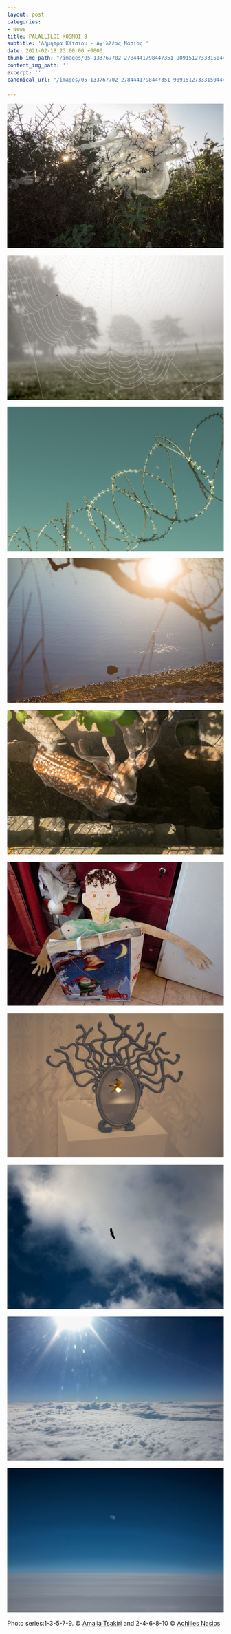 ```yaml
---
layout: post
categories:
- News
title: PALALLILOI KOSMOI 9
subtitle: 'Δήμητρα Κίτσιου - Αχιλλέας Νάσιος '
date: 2021-02-18 23:00:00 +0000
thumb_img_path: "/images/05-133767702_2784441798447351_9091512733315044462_n.jpg"
content_img_path: ''
excerpt: ''
canonical_url: "/images/05-133767702_2784441798447351_9091512733315044462_n.jpg"

---
```

![](/images/01-133837777_692114591697265_6707912474235155025_n.jpg)

![](/images/02-72836240_10220384014492819_324720040341405696_o.jpg)

![](/images/03-133622285_681713005834699_4317410912573375454_n.jpg)

![](/images/04-56843810_10218458820164164_7486984769889107968_o.jpg)

![](/images/05-133767702_2784441798447351_9091512733315044462_n.jpg)

![](/images/06_mg_8787.jpg)

![](/images/07-134907024_3400404296723733_8735645411980923716_n.jpg)

![](/images/08_mg_3789.jpg)

![](/images/09-134097913_227032025587587_2964973503520020389_n.jpg)

![](/images/10_10.jpg)

Photo series:1-3-5-7-9. © <a href="https://www.facebook.com/profile.php?id=100008524653334" target="blank">Amalia Tsakiri</a> and  2-4-6-8-10 © <a href="https://anikon.org/" target="blank">Achilles Nasios</a>